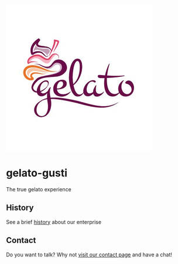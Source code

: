 ![Logo gelato-gusti](./gelato_logo.jpg)

# gelato-gusti

The true gelato experience

## History

See a brief [history](history.md) about our enterprise

## Contact

Do you want to talk? Why not [visit our contact page](ContactPage.md) and have a chat!
